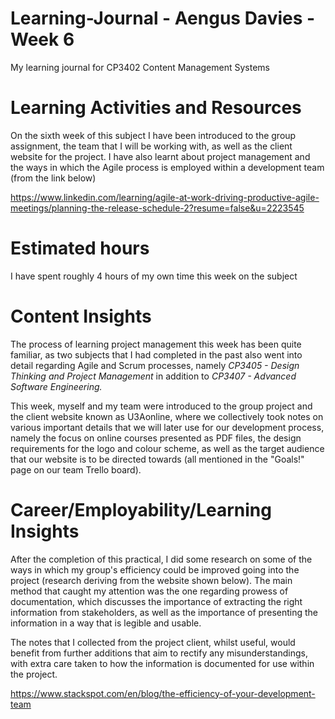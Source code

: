 # Learning-Journal - Aengus Davies - Week 6
My learning journal for CP3402 Content Management Systems

# Learning Activities and Resources
On the sixth week of this subject I have been introduced to the group assignment, the team that I will be working with, as well as the client website for the project. I have also learnt about project management and the ways in which the Agile process is employed within a development team (from the link below)

https://www.linkedin.com/learning/agile-at-work-driving-productive-agile-meetings/planning-the-release-schedule-2?resume=false&u=2223545 

# Estimated hours
I have spent roughly 4 hours of my own time this week on the subject

# Content Insights
The process of learning project management this week has been quite familiar, as two subjects that I had completed in the past also went into detail regarding Agile and Scrum processes, namely _CP3405 - Design Thinking and Project Management_ in addition to _CP3407 - Advanced Software Engineering._

This week, myself and my team were introduced to the group project and the client website known as U3Aonline, where we collectively took notes on various important details that we will later use for our development process, namely the focus on online courses presented as PDF files, the design requirements for the logo and colour scheme, as well as the target audience that our website is to be directed towards (all mentioned in the "Goals!" page on our team Trello board).

# Career/Employability/Learning Insights
After the completion of this practical, I did some research on some of the ways in which my group's efficiency could be improved going into the project (research deriving from the website shown below). The main method that caught my attention was the one regarding prowess of documentation, which discusses the importance of extracting the right information from stakeholders, as well as the importance of presenting the information in a way that is legible and usable.

The notes that I collected from the project client, whilst useful, would benefit from further additions that aim to rectify any misunderstandings, with extra care taken to how the information is documented for use within the project.

https://www.stackspot.com/en/blog/the-efficiency-of-your-development-team 
